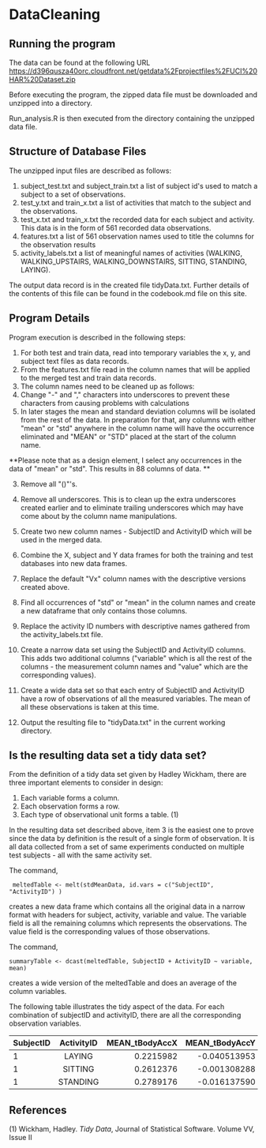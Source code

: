 DataCleaning
============

## Running the program 
The data can be found at the following URL [https://d396qusza40orc.cloudfront.net/getdata%2Fprojectfiles%2FUCI%20HAR%20Dataset.zip ](https://d396qusza40orc.cloudfront.net/getdata%2Fprojectfiles%2FUCI%20HAR%20Dataset.zip  "data cleaning zip files")

Before executing the program, the zipped data file must be downloaded and unzipped into a directory. 

Run_analysis.R is then executed from the directory containing the unzipped data file. 

## Structure of Database Files 
The unzipped input files are described as follows:

1. subject_test.txt and subject_train.txt a list of subject id's used to match a subject to a set of observations.
1. test_y.txt and train_x.txt a list of activities that match to the subject and the observations. 
1. test_x.txt and train_x.txt the recorded data for each subject and activity. This data is in the form of 561 recorded data observations. 
1. features.txt a list of 561 observation names used to title the columns for the observation results
1. activity_labels.txt a list of meaningful names of activities (WALKING, WALKING_UPSTAIRS, WALKING_DOWNSTAIRS, SITTING, STANDING, LAYING). 

The output data record is in the created file tidyData.txt. Further details of the contents of this file can be found in the codebook.md file on this site. 

## Program Details 
Program execution is described in the following steps:

1. For both test and train data, read into temporary variables the x, y, and subject text files as data records.
2. From the features.txt file read in the column names that will be applied to the merged test and train data records.
3. The column names need to be cleaned up as follows:
  1. Change "-" and "," characters into underscores to prevent these characters from causing problems with calculations
  2. In later stages the mean and standard deviation columns will be isolated from the rest of the data. In preparation for that, any columns with either "mean" or "std" anywhere in the column name will have the occurrence eliminated and "MEAN" or "STD" placed at the start of the column name. 
   
  **Please note that as a design element, I select any occurrences in the data of "mean" or "std". This results in 88 columns of data. **

  3. Remove all "()"'s.
  4. Remove all underscores. This is to clean up the extra underscores created earlier and to eliminate trailing underscores which may have come about by the column name manipulations.
  5. Create two new column names - SubjectID and ActivityID which will be used in the merged data. 

4. Combine the X, subject and Y data frames for both the training and test databases into new data frames.
5. Replace the default "Vx" column names with the descriptive versions created above. 
6. Find all occurrences of "std" or "mean" in the column names and create a new dataframe that only contains those columns. 
7. Replace the activity ID numbers with descriptive names gathered from the activity_labels.txt file.
8. Create a narrow data set using the SubjectID and ActivityID columns. This adds two additional columns ("variable" which is all the rest of the columns - the measurement column names and "value" which are the corresponding values).
9. Create a wide data set so that each entry of SubjectID and ActivityID have a row of observations of all the measured variables. The mean of all these observations is taken at this time. 
10. Output the resulting file to "tidyData.txt" in the current working directory. 

## Is the resulting data set a tidy data set? 

	
 From the definition of a tidy data set given by Hadley Wickham, there are three important elements to consider in design:

1.  Each variable forms a column. 
1. 	Each observation forms a row. 
1. 	Each type of observational unit forms a table. (1)

In the resulting data set described above, item 3 is the easiest one to prove since the data by definition is the result of a single form of observation. It is all data collected from a set of same experiments conducted on multiple test subjects - all with the same activity set. 

The command, 

     meltedTable <- melt(stdMeanData, id.vars = c("SubjectID", "ActivityID") )

creates a new data frame which contains all the original data in a narrow format with headers for subject, activity, variable and value. The variable field is all the remaining columns which represents the observations. The value field is the corresponding values of those observations. 

The command, 

	summaryTable <- dcast(meltedTable, SubjectID + ActivityID ~ variable, mean)

creates a wide version of the meltedTable and does an average of the column variables. 

The following table illustrates the tidy aspect of the data. For each combination of subjectID and activityID, there are all the corresponding observation variables. 

| SubjectID     | ActivityID    | MEAN_tBodyAccX | MEAN_tBodyAccY|
| ------------- |:-------------:| -----:|  --------:|
| 1     | LAYING | 0.2215982 | -0.040513953 |
| 1    | SITTING     |   0.2612376| -0.001308288 |
| 1| STANDING      |    0.2789176 | -0.016137590 |


## References

(1) Wickham, Hadley. *Tidy Data*, Journal of Statistical Software. Volume VV, Issue II